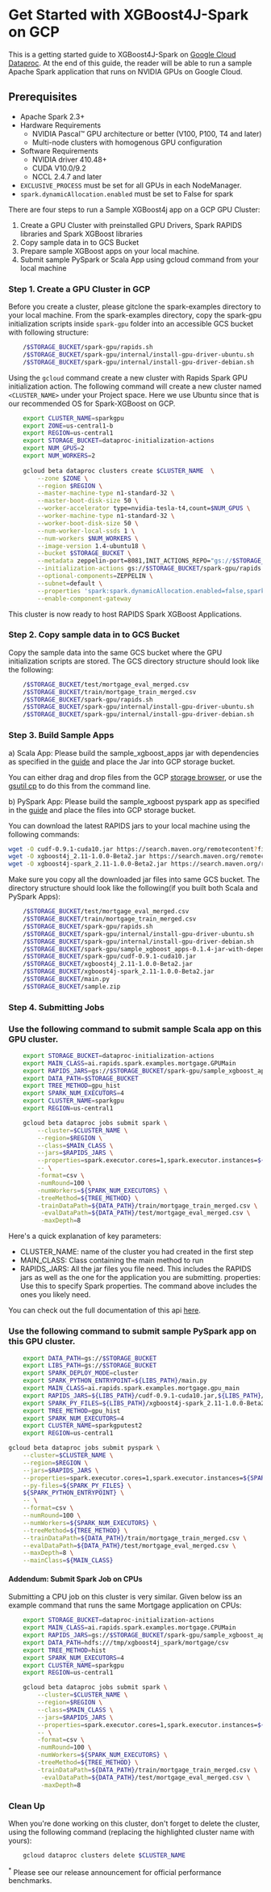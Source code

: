 # Get Started with XGBoost4J-Spark on GCP

This is a getting started guide to XGBoost4J-Spark on [Google Cloud Dataproc](https://cloud.google.com/dataproc). At the end of this guide, the reader will be able to run a sample Apache Spark application that runs on NVIDIA GPUs on Google Cloud.


Prerequisites
-------------
* Apache Spark 2.3+
* Hardware Requirements
  * NVIDIA Pascal™ GPU architecture or better (V100, P100, T4 and later)
  * Multi-node clusters with homogenous GPU configuration
* Software Requirements
  * NVIDIA driver 410.48+
  * CUDA V10.0/9.2
  * NCCL 2.4.7 and later
* `EXCLUSIVE_PROCESS` must be set for all GPUs in each NodeManager.
* `spark.dynamicAllocation.enabled` must be set to False for spark


There are four steps to run a Sample XGBoost4j app on a GCP GPU Cluster:
1. Create a GPU Cluster with preinstalled GPU Drivers, Spark RAPIDS libraries and Spark XGBoost libraries
2. Copy sample data in to GCS Bucket 
3. Prepare sample XGBoost apps on your local machine. 
4. Submit sample PySpark or Scala App using gcloud command from your local machine


### Step 1.  Create a GPU Cluster in GCP

Before you create a cluster, please gitclone the spark-examples directory to your local machine. From the spark-examples directory, copy the spark-gpu initialization scripts inside `spark-gpu` folder into an accessible GCS bucket with following structure:

```bash
    /$STORAGE_BUCKET/spark-gpu/rapids.sh
    /$STORAGE_BUCKET/spark-gpu/internal/install-gpu-driver-ubuntu.sh
    /$STORAGE_BUCKET/spark-gpu/internal/install-gpu-driver-debian.sh
```  

Using the `gcloud` command create a new cluster with Rapids Spark GPU initialization action. The following command will create a new cluster named `<CLUSTER_NAME>` under your Project space. Here we use Ubuntu since that is our recommended OS for Spark-XGBoost on GCP.

```bash
    export CLUSTER_NAME=sparkgpu
    export ZONE=us-central1-b
    export REGION=us-central1
    export STORAGE_BUCKET=dataproc-initialization-actions
    export NUM_GPUS=2
    export NUM_WORKERS=2
    
    gcloud beta dataproc clusters create $CLUSTER_NAME  \
        --zone $ZONE \
        --region $REGION \
        --master-machine-type n1-standard-32 \
        --master-boot-disk-size 50 \
        --worker-accelerator type=nvidia-tesla-t4,count=$NUM_GPUS \
        --worker-machine-type n1-standard-32 \
        --worker-boot-disk-size 50 \
        --num-worker-local-ssds 1 \
        --num-workers $NUM_WORKERS \
        --image-version 1.4-ubuntu18 \
        --bucket $STORAGE_BUCKET \
        --metadata zeppelin-port=8081,INIT_ACTIONS_REPO="gs://$STORAGE_BUCKET",linux-dist="ubuntu" \
        --initialization-actions gs://$STORAGE_BUCKET/spark-gpu/rapids.sh \
        --optional-components=ZEPPELIN \
        --subnet=default \
        --properties 'spark:spark.dynamicAllocation.enabled=false,spark:spark.shuffle.service.enabled=false' \
        --enable-component-gateway
```

This cluster is now ready to host RAPIDS Spark XGBoost Applications.

### Step 2. Copy sample data in to GCS Bucket 
Copy the sample data<link> into the same GCS bucket where the GPU initialization scripts are stored. The GCS directory structure should look like the following:

```bash
    /$STORAGE_BUCKET/test/mortgage_eval_merged.csv
    /$STORAGE_BUCKET/train/mortgage_train_merged.csv
    /$STORAGE_BUCKET/spark-gpu/rapids.sh
    /$STORAGE_BUCKET/spark-gpu/internal/install-gpu-driver-ubuntu.sh
    /$STORAGE_BUCKET/spark-gpu/internal/install-gpu-driver-debian.sh
``` 

### Step 3. Build Sample Apps
a) Scala App: Please build the sample_xgboost_apps jar with dependencies as specified in the [guide](/getting-started-guides/building-sample-apps/scala.md) and place the Jar into GCP storage bucket.

You can either drag and drop files from the GCP [storage browser](https://console.cloud.google.com/storage/browser/rapidsai-test-1/?project=nv-ai-infra&organizationId=210881545417), or use the [gsutil cp](https://cloud.google.com/storage/docs/gsutil/commands/cp) to do this from the command line.

b) PySpark App: Please build the sample_xgboost pyspark app as specified in the [guide](/getting-started-guides/building-sample-apps/python.md) and place the files into GCP storage bucket.

You can download the latest RAPIDS jars to your local machine using the following commands:

```bash
wget -O cudf-0.9.1-cuda10.jar https://search.maven.org/remotecontent?filepath=ai/rapids/cudf/0.9.1/cudf-0.9.1-cuda10.jar
wget -O xgboost4j_2.11-1.0.0-Beta2.jar https://search.maven.org/remotecontent?filepath=ai/rapids/xgboost4j_2.11/1.0.0-Beta2/xgboost4j_2.11-1.0.0-Beta2.jar
wget -O xgboost4j-spark_2.11-1.0.0-Beta2.jar https://search.maven.org/remotecontent?filepath=ai/rapids/xgboost4j-spark_2.11/1.0.0-Beta2/xgboost4j-spark_2.11-1.0.0-Beta2.jar
```

Make sure you copy all the downloaded jar files into same GCS bucket. The directory structure should look like the following(if you built both Scala and PySpark Apps):
```bash
    /$STORAGE_BUCKET/test/mortgage_eval_merged.csv
    /$STORAGE_BUCKET/train/mortgage_train_merged.csv
    /$STORAGE_BUCKET/spark-gpu/rapids.sh
    /$STORAGE_BUCKET/spark-gpu/internal/install-gpu-driver-ubuntu.sh
    /$STORAGE_BUCKET/spark-gpu/internal/install-gpu-driver-debian.sh
    /$STORAGE_BUCKET/spark-gpu/sample_xgboost_apps-0.1.4-jar-with-dependencies.jar
    /$STORAGE_BUCKET/spark-gpu/cudf-0.9.1-cuda10.jar
    /$STORAGE_BUCKET/xgboost4j_2.11-1.0.0-Beta2.jar
    /$STORAGE_BUCKET/xgboost4j-spark_2.11-1.0.0-Beta2.jar
    /$STORAGE_BUCKET/main.py
    /$STORAGE_BUCKET/sample.zip
``` 


### Step 4. Submitting Jobs

### Use the following command to submit sample Scala app on this GPU cluster.

```bash
    export STORAGE_BUCKET=dataproc-initialization-actions
    export MAIN_CLASS=ai.rapids.spark.examples.mortgage.GPUMain
    export RAPIDS_JARS=gs://$STORAGE_BUCKET/spark-gpu/sample_xgboost_apps-0.1.4-jar-with-dependencies.jar
    export DATA_PATH=$STORAGE_BUCKET
    export TREE_METHOD=gpu_hist
    export SPARK_NUM_EXECUTORS=4
    export CLUSTER_NAME=sparkgpu
    export REGION=us-central1

    gcloud beta dataproc jobs submit spark \
        --cluster=$CLUSTER_NAME \
        --region=$REGION \
        --class=$MAIN_CLASS \
        --jars=$RAPIDS_JARS \
        --properties=spark.executor.cores=1,spark.executor.instances=${SPARK_NUM_EXECUTORS},spark.executor.memory=8G,spark.executorEnv.LD_LIBRARY_PATH=/usr/local/lib/x86_64-linux-gnu:/usr/local/cuda-10.0/lib64:${LD_LIBRARY_PATH} \
        -- \
        -format=csv \
        -numRound=100 \
        -numWorkers=${SPARK_NUM_EXECUTORS} \
        -treeMethod=${TREE_METHOD} \
        -trainDataPath=${DATA_PATH}/train/mortgage_train_merged.csv \
         -evalDataPath=${DATA_PATH}/test/mortgage_eval_merged.csv \
         -maxDepth=8  
```

Here's a quick explanation of key parameters:

- CLUSTER_NAME: name of the cluster you had created in the first step
- MAIN_CLASS: Class containing the main method to run
- RAPIDS_JARS: All the jar files you file need. This includes the RAPIDS jars as well as the one for the application you are submitting.
properties:  Use this to specify Spark properties. The command above includes the ones you likely need.

You can check out the full documentation of this api [here](https://cloud.google.com/sdk/gcloud/reference/beta/dataproc/jobs/submit/spark).


### Use the following command to submit sample PySpark app on this GPU cluster.

```bash
    export DATA_PATH=gs://$STORAGE_BUCKET
    export LIBS_PATH=gs://$STORAGE_BUCKET
    export SPARK_DEPLOY_MODE=cluster
    export SPARK_PYTHON_ENTRYPOINT=${LIBS_PATH}/main.py
    export MAIN_CLASS=ai.rapids.spark.examples.mortgage.gpu_main
    export RAPIDS_JARS=${LIBS_PATH}/cudf-0.9.1-cuda10.jar,${LIBS_PATH}/xgboost4j_2.11-1.0.0-Beta2.jar,${LIBS_PATH}/xgboost4j-spark_2.11-1.0.0-Beta2.jar
    export SPARK_PY_FILES=${LIBS_PATH}/xgboost4j-spark_2.11-1.0.0-Beta2.jar,${LIBS_PATH}/sample.zip
    export TREE_METHOD=gpu_hist
    export SPARK_NUM_EXECUTORS=4
    export CLUSTER_NAME=sparkgputest2
    export REGION=us-central1

gcloud beta dataproc jobs submit pyspark \
    --cluster=$CLUSTER_NAME \
    --region=$REGION \
    --jars=$RAPIDS_JARS \
    --properties=spark.executor.cores=1,spark.executor.instances=${SPARK_NUM_EXECUTORS},spark.executor.memory=8G,spark.executorEnv.LD_LIBRARY_PATH=/usr/local/lib/x86_64-linux-gnu:/usr/local/cuda-10.0/lib64:${LD_LIBRARY_PATH} \
    --py-files=${SPARK_PY_FILES} \
    ${SPARK_PYTHON_ENTRYPOINT} \
    -- \
    --format=csv \
    --numRound=100 \
    --numWorkers=${SPARK_NUM_EXECUTORS} \
    --treeMethod=${TREE_METHOD} \
    --trainDataPath=${DATA_PATH}/train/mortgage_train_merged.csv \
    --evalDataPath=${DATA_PATH}/test/mortgage_eval_merged.csv \
    --maxDepth=8 \
    --mainClass=${MAIN_CLASS}
```


#### Addendum: Submit Spark Job on CPUs 

Submitting a CPU job on this cluster is very similar. Given below iss an example command that runs the same Mortgage application on CPUs:

```bash
    export STORAGE_BUCKET=dataproc-initialization-actions
    export MAIN_CLASS=ai.rapids.spark.examples.mortgage.CPUMain
    export RAPIDS_JARS=gs://$STORAGE_BUCKET/spark-gpu/sample_xgboost_apps-0.1.4-jar-with-dependencies.jar
    export DATA_PATH=hdfs:///tmp/xgboost4j_spark/mortgage/csv
    export TREE_METHOD=hist
    export SPARK_NUM_EXECUTORS=4
    export CLUSTER_NAME=sparkgpu
    export REGION=us-central1

    gcloud beta dataproc jobs submit spark \
        --cluster=$CLUSTER_NAME \
        --region=$REGION \
        --class=$MAIN_CLASS \
        --jars=$RAPIDS_JARS \
        --properties=spark.executor.cores=1,spark.executor.instances=${SPARK_NUM_EXECUTORS},spark.executor.memory=8G,spark.executorEnv.LD_LIBRARY_PATH=/usr/local/lib/x86_64-linux-gnu:/usr/local/cuda-10.0/lib64:${LD_LIBRARY_PATH} \
        -- \
        -format=csv \
        -numRound=100 \
        -numWorkers=${SPARK_NUM_EXECUTORS} \
        -treeMethod=${TREE_METHOD} \
        -trainDataPath=${DATA_PATH}/train/mortgage_train_merged.csv \
         -evalDataPath=${DATA_PATH}/test/mortgage_eval_merged.csv \
         -maxDepth=8
```

### Clean Up

When you're done working on this cluster, don't forget to delete the cluster, using the following command (replacing the highlighted cluster name with yours):

```bash
    gcloud dataproc clusters delete $CLUSTER_NAME
```

<sup>*</sup> Please see our release announcement for official performance benchmarks.
